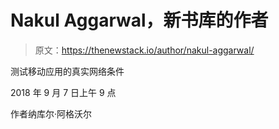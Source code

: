 # Nakul Aggarwal，新书库的作者

> 原文：<https://thenewstack.io/author/nakul-aggarwal/>

测试移动应用的真实网络条件

2018 年 9 月 7 日上午 9 点

作者纳库尔·阿格沃尔